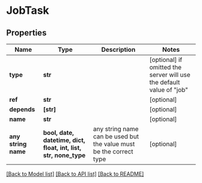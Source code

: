 # JobTask


## Properties
Name | Type | Description | Notes
------------ | ------------- | ------------- | -------------
**type** | **str** |  | [optional]  if omitted the server will use the default value of "job"
**ref** | **str** |  | [optional] 
**depends** | **[str]** |  | [optional] 
**name** | **str** |  | [optional] 
**any string name** | **bool, date, datetime, dict, float, int, list, str, none_type** | any string name can be used but the value must be the correct type | [optional]

[[Back to Model list]](../README.md#documentation-for-models) [[Back to API list]](../README.md#documentation-for-api-endpoints) [[Back to README]](../README.md)


